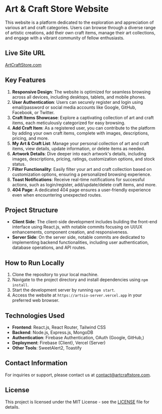 # Art & Craft Store Website

This website is a platform dedicated to the exploration and appreciation of various art and craft categories. Users can browse through a diverse range of artistic creations, add their own craft items, manage their art collections, and engage with a vibrant community of fellow enthusiasts.

## Live Site URL
[ArtCraftStore.com](https://artsio-2a535.web.app)

## Key Features
1. **Responsive Design**: The website is optimized for seamless browsing across all devices, including desktops, tablets, and mobile phones.
2. **User Authentication**: Users can securely register and login using email/password or social media accounts like Google, GitHub, Facebook, or Twitter.
3. **Craft Items Showcase**: Explore a captivating collection of art and craft items, each meticulously categorized for easy browsing.
4. **Add Craft Item**: As a registered user, you can contribute to the platform by adding your own craft items, complete with images, descriptions, pricing, and more.
5. **My Art & Craft List**: Manage your personal collection of art and craft items, view details, update information, or delete items as needed.
6. **Artwork Details**: Dive deeper into each artwork's details, including images, descriptions, pricing, ratings, customization options, and stock status.
7. **Filter Functionality**: Easily filter your art and craft collection based on customization options, ensuring a personalized browsing experience.
8. **Toast Notifications**: Receive real-time notifications for successful actions, such as login/register, add/update/delete craft items, and more.
9. **404 Page**: A dedicated 404 page ensures a user-friendly experience even when encountering unexpected routes.

## Project Structure
- **Client Side**: The client-side development includes building the front-end interface using React.js, with notable commits focusing on UI/UX enhancements, component creation, and responsiveness.
- **Server Side**: On the server side, notable commits are dedicated to implementing backend functionalities, including user authentication, database operations, and API routes.

## How to Run Locally
1. Clone the repository to your local machine.
2. Navigate to the project directory and install dependencies using `npm install`.
3. Start the development server by running `npm start`.
4. Access the website at `https://artsio-server.vercel.app` in your preferred web browser.

## Technologies Used
- **Frontend**: React.js, React Router, Tailwind CSS
- **Backend**: Node.js, Express.js, MongoDB
- **Authentication**: Firebase Authentication, OAuth (Google, GitHub,)
- **Deployment**: Firebase (Client), Vercel (Server)
- **Other Tools**: SweetAlert2, Toastify



## Contact Information
For inquiries or support, please contact us at [contact@artcraftstore.com](mailto:tasfiq.asif.23@gmail.com).


## License
This project is licensed under the MIT License - see the [LICENSE](LICENSE) file for details.
